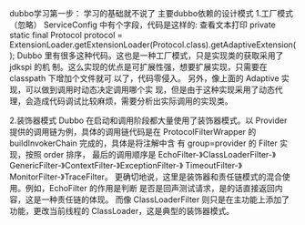 dubbo学习第一步：
学习的基础就不说了
主要dubbo依赖的设计模式
1.工厂模式（忽略）
  ServiceConfig 中有个字段，代码是这样的:
  查看文本打印
  private static final Protocol protocol =
  ExtensionLoader.getExtensionLoader(Protocol.class).getAdaptiveExtension();
  Dubbo 里有很多这种代码。这也是一种工厂模式，只是实现类的获取采用了 jdkspi 的机 制。这么实现的优点是可扩展性强，想要扩展实现，只需要在 classpath 下增加个文件就可 以了，代码零侵入。
  另外，像上面的 Adaptive 实现，可以做到调用时动态决定调用哪个实 现，但是由于这种实现采用了动态代理，会造成代码调试比较麻烦，需要分析出实际调用的实现类。


2.装饰器模式
  Dubbo 在启动和调用阶段都大量使用了装饰器模式。以 Provider 提供的调用链为例，具体的调用链代码是在 ProtocolFilterWrapper 的 buildInvokerChain 完成的，具体是将注解中含 有 group=provider 的 Filter 实现，按照 order 排序，
  最后的调用顺序是 EchoFilter-》ClassLoaderFilter-》GenericFilter-》ContextFilter-》ExceptionFilter-》 TimeoutFilter-》MonitorFilter-》TraceFilter。
   更确切地说，这里是装饰器和责任链模式的混合使用。例如，EchoFilter 的作用是判断 是否是回声测试请求，是的话直接返回内容，这是一种责任链的体现。
   而像 ClassLoaderFilter 则只是在主功能上添加了功能，更改当前线程的 ClassLoader，这是典型的装饰器模式。